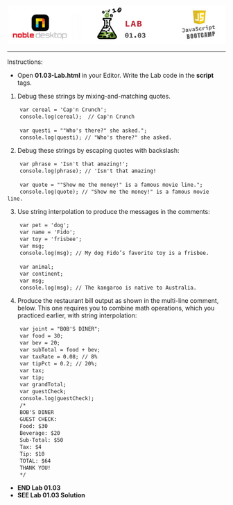 <!-- ## 01.03 Lab -->

<!-- Alignment options!!!!! -->
<p align="center">
<img src="../../../images/labs/ND-JS-Bootcamp-Lab-Banner-0103.jpg">
</p>

<!-- <h2 align="center">01.03 Lab</h2> -->

<hr>

<!-- ### ____________________________________________________ -->

Instructions:

- Open **01.03-Lab.html** in your Editor. Write the Lab code in the **script** tags.

1. Debug these strings by mixing-and-matching quotes.

```
    var cereal = 'Cap'n Crunch';
    console.log(cereal);  // Cap'n Crunch

    var questi = ""Who's there?" she asked.";
    console.log(questi); // "Who's there?" she asked.
```

2. Debug these strings by escaping quotes with backslash:

```
    var phrase = 'Isn't that amazing!';
    console.log(phrase); // 'Isn't that amazing!

    var quote = ""Show me the money!" is a famous movie line.";
    console.log(quote); // "Show me the money!" is a famous movie line.
```

3. Use string interpolation to produce the messages in the comments:

```
    var pet = 'dog';
    var name = 'Fido';
    var toy = 'frisbee';
    var msg;
    console.log(msg); // My dog Fido’s favorite toy is a frisbee.

    var animal;
    var continent;
    var msg;
    console.log(msg); // The kangaroo is native to Australia.
```

4. Produce the restaurant bill output as shown in the multi-line comment, below. This one requires you to combine math operations, which you practiced earlier, with string interpolation:

```
    var joint = "BOB'S DINER";
    var food = 30;
    var bev = 20;
    var subTotal = food + bev;
    var taxRate = 0.08; // 8%
    var tipPct = 0.2; // 20%;
    var tax;
    var tip;
    var grandTotal;
    var guestCheck;
    console.log(guestCheck);
    /*
    BOB'S DINER
    GUEST CHECK:
    Food: $30
    Beverage: $20
    Sub-Total: $50
    Tax: $4
    Tip: $10
    TOTAL: $64
    THANK YOU!
    */
```

- **END Lab 01.03**
- **SEE Lab 01.03 Solution**
